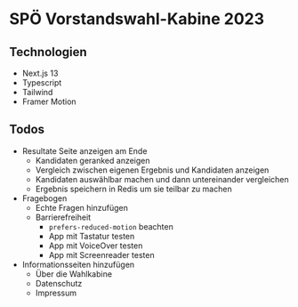 # SPÖ Vorstandswahl-Kabine 2023

## Technologien
- Next.js 13
- Typescript
- Tailwind
- Framer Motion

## Todos
- Resultate Seite anzeigen am Ende
    - Kandidaten geranked anzeigen
    - Vergleich zwischen eigenen Ergebnis und Kandidaten anzeigen
    - Kandidaten auswählbar machen und dann untereinander vergleichen
    - Ergebnis speichern in Redis um sie teilbar zu machen
- Fragebogen
    - Echte Fragen hinzufügen
    - Barrierefreiheit
        - `prefers-reduced-motion` beachten
        - App mit Tastatur testen
        - App mit VoiceOver testen
        - App mit Screenreader testen
- Informationsseiten hinzufügen
    - Über die Wahlkabine
    - Datenschutz
    - Impressum